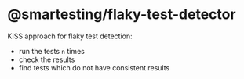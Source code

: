 # @smartesting/flaky-test-detector

KISS approach for flaky test detection:

- run the tests `n` times
- check the results
- find tests which do not have consistent results

